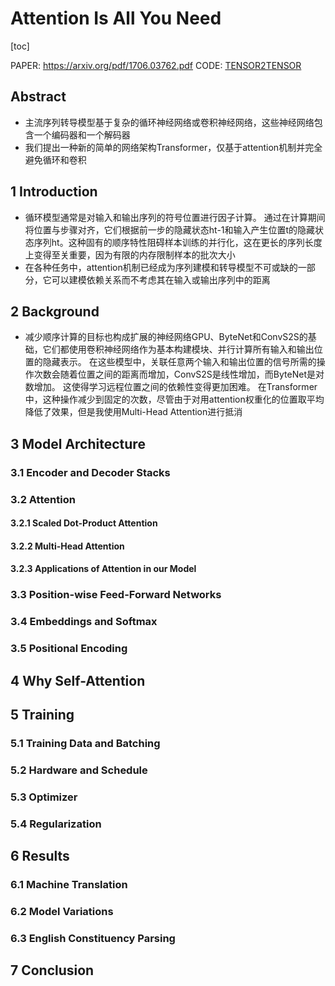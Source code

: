 # Attention Is All You Need
[toc]

PAPER: https://arxiv.org/pdf/1706.03762.pdf
CODE: [TENSOR2TENSOR](https://github.com/tensorflow/tensor2tensor)
## Abstract
- 主流序列转导模型基于复杂的循环神经网络或卷积神经网络，这些神经网络包含一个编码器和一个解码器
- 我们提出一种新的简单的网络架构Transformer，仅基于attention机制并完全避免循环和卷积

## 1 Introduction
- 循环模型通常是对输入和输出序列的符号位置进行因子计算。 通过在计算期间将位置与步骤对齐，它们根据前一步的隐藏状态ht-1和输入产生位置t的隐藏状态序列ht。这种固有的顺序特性阻碍样本训练的并行化，这在更长的序列长度上变得至关重要，因为有限的内存限制样本的批次大小
- 在各种任务中，attention机制已经成为序列建模和转导模型不可或缺的一部分，它可以建模依赖关系而不考虑其在输入或输出序列中的距离
## 2 Background
- 减少顺序计算的目标也构成扩展的神经网络GPU、ByteNet和ConvS2S的基础，它们都使用卷积神经网络作为基本构建模块、并行计算所有输入和输出位置的隐藏表示。 在这些模型中，关联任意两个输入和输出位置的信号所需的操作次数会随着位置之间的距离而增加，ConvS2S是线性增加，而ByteNet是对数增加。 这使得学习远程位置之间的依赖性变得更加困难。 在Transformer中，这种操作减少到固定的次数，尽管由于对用attention权重化的位置取平均降低了效果，但是我使用Multi-Head Attention进行抵消

## 3 Model Architecture


### 3.1 Encoder and Decoder Stacks

### 3.2 Attention

#### 3.2.1 Scaled Dot-Product Attention

#### 3.2.2 Multi-Head Attention

#### 3.2.3 Applications of Attention in our Model

### 3.3 Position-wise Feed-Forward Networks

### 3.4 Embeddings and Softmax

### 3.5 Positional Encoding

## 4 Why Self-Attention

## 5 Training

### 5.1 Training Data and Batching
### 5.2 Hardware and Schedule
### 5.3 Optimizer
### 5.4 Regularization
## 6 Results
### 6.1 Machine Translation
### 6.2 Model Variations
### 6.3 English Constituency Parsing

## 7 Conclusion